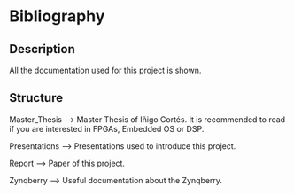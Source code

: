 # Bibliography
## Description
All the documentation used for this project is shown. 

## Structure
Master_Thesis --> Master Thesis of Iñigo Cortés. It is recommended to read if you are interested in FPGAs, Embedded OS or DSP.

Presentations --> Presentations used to introduce this project. 

Report --> Paper of this project. 

Zynqberry --> Useful documentation about the Zynqberry.
